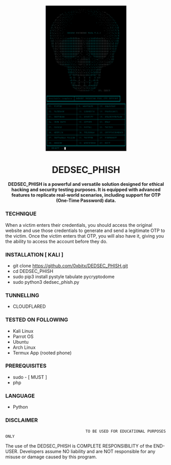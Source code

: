 
<p align="center">
<img src="banner.png" width="50%" height="50%">
</p>
<h1 align="center"> DEDSEC_PHISH</h1>
<h4 align="center"> DEDSEC_PHISH is a powerful and versatile solution designed for ethical hacking and security testing purposes. It is equipped with advanced features to replicate real-world scenarios, including support for OTP (One-Time Password) data.</h4>

### TECHNIQUE
When a victim enters their credentials, you should access the original website and use those credentials to generate and send a legitimate OTP to the victim. Once the victim enters that OTP, you will also have it, giving you the ability to access the account before they do.

### INSTALLATION [ KALI ]
* git clone https://github.com/0xbitx/DEDSEC_PHISH.git
* cd DEDSEC_PHISH
* sudo pip3 install pystyle tabulate pycryptodome
* sudo python3 dedsec_phish.py

### TUNNELLING
* CLOUDFLARED

### TESTED ON FOLLOWING
* Kali Linux 
* Parrot OS
* Ubuntu
* Arch Linux
* Termux App (rooted phone)
  
### PREREQUISITES
* sudo - [ MUST ]
* php

### LANGUAGE 
* Python

                         

### DISCLAIMER
                                       TO BE USED FOR EDUCATIONAL PURPOSES ONLY

The use of the DEDSEC_PHISH is COMPLETE RESPONSIBILITY of the END-USER. Developers assume NO liability and are NOT responsible for any misuse or damage caused by this program. 
